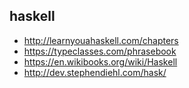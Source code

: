 ## haskell

- http://learnyouahaskell.com/chapters
- https://typeclasses.com/phrasebook
- https://en.wikibooks.org/wiki/Haskell
- http://dev.stephendiehl.com/hask/

